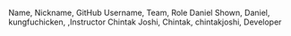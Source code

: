 Name, Nickname, GitHub Username, Team, Role
Daniel Shown, Daniel, kungfuchicken, ,Instructor
Chintak Joshi, Chintak, chintakjoshi, Developer
